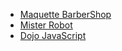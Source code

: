 * <a href="https://www.figma.com/file/vmkfHNy14ZeJP6B5FCdLWk/barbershop?node-id=0%3A1">Maquette BarberShop</a>
* <a href="maquettage/misterRobot/index.html">Mister Robot</a>     
* <a href="javaScript/index.html">Dojo JavaScript</a>     